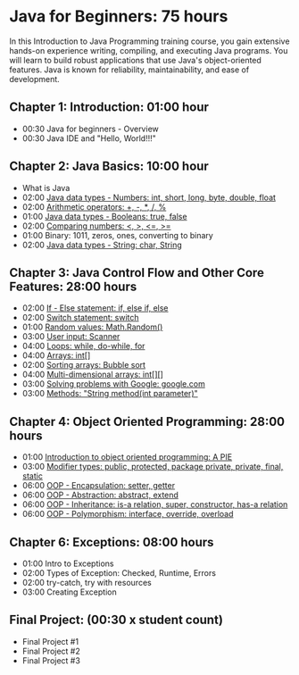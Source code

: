 # Java for Beginners: 75 hours
In this Introduction to Java Programming training course, 
you gain extensive hands-on experience writing, compiling, 
and executing Java programs. You will learn to build robust applications 
that use Java's object-oriented features. Java is known for reliability, 
maintainability, and ease of development.    

## Chapter 1: Introduction: 01:00 hour
* 00:30 Java for beginners - Overview
* 00:30 Java IDE and "Hello, World!!!"


## Chapter 2: Java Basics: 10:00 hour
* What is Java
* 02:00 [Java data types - Numbers: int, short, long, byte, double, float](src/techno/study/ch2/DataTypesNumbers.java)
* 02:00 [Arithmetic operators: +, -, *, /, %](src/techno/study/ch2/ArithmeticOperators.java)
* 01:00 [Java data types - Booleans: true, false](src/techno/study/ch2/DataTypesBooleans.java)
* 02:00 [Comparing numbers: <, >, <=, >=](src/techno/study/ch2/ComparingNumbers.java)
* 01:00 Binary: 1011, zeros, ones, converting to binary
* 02:00 [Java data types - String: char, String](src/techno/study/ch2/DataTypesStrings.java)


## Chapter 3: Java Control Flow and Other Core Features: 28:00 hours
* 02:00 [If - Else statement: if, else if, else](src/techno/study/ch3/IfElseStatement.java)
* 02:00 [Switch statement: switch](src/techno/study/ch3/SwitchStatement.java)
* 01:00 [Random values: Math.Random()](src/techno/study/ch3/RandomValues.java)
* 03:00 [User input: Scanner](src/techno/study/ch3/UserInput.java)
* 04:00 [Loops: while, do-while, for](src/techno/study/ch3/Loops.java)
* 04:00 [Arrays: int[]](src/techno/study/ch3/JavaArrays.java)
* 02:00 [Sorting arrays: Bubble sort](src/techno/study/ch3/SortingArrays.java)
* 04:00 [Multi-dimensional arrays: int[][]](src/techno/study/ch3/MultiDimensionalArrays.java)
* 03:00 [Solving problems with Google: google.com](src/techno/study/ch3/SolvingProblemsWithGoogle.java)
* 03:00 [Methods: "String method(int parameter)"](src/techno/study/ch3/Methods.java)

## Chapter 4: Object Oriented Programming: 28:00 hours
* 01:00 [Introduction to object oriented programming: A PIE](src/techno/study/ch4/IntroToOOP.java)
* 03:00 [Modifier types: public, protected, package private, private, final, static](src/techno/study/ch4/ModifierTypes.java)
* 06:00 [OOP - Encapsulation: setter, getter](src/techno/study/ch4/Encapsulation.java)
* 06:00 [OOP - Abstraction: abstract, extend](src/techno/study/ch4/Abstraction.java)
* 06:00 [OOP - Inheritance: is-a relation, super, constructor, has-a relation](src/techno/study/ch4/Inheritance.java)
* 06:00 [OOP - Polymorphism: interface, override, overload](src/techno/study/ch4/Polymorphism.java)

## Chapter 6: Exceptions: 08:00 hours
* 01:00 Intro to Exceptions
* 02:00 Types of Exception: Checked, Runtime, Errors
* 02:00 try-catch, try with resources
* 03:00 Creating Exception    

## Final Project: (00:30 x student count)
* Final Project #1
* Final Project #2
* Final Project #3
